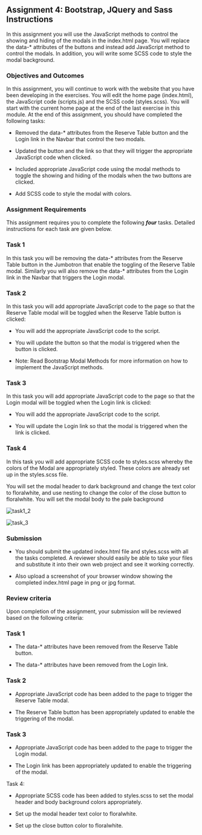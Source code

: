 ## Assignment 4: Bootstrap, JQuery and Sass Instructions 

In this assignment you will use the JavaScript methods to control the showing and hiding of the modals in the index.html page. You will replace the data-* attributes of the buttons and instead add JavaScript method to control the modals. In addition, you will write some SCSS code to style the modal background.

### Objectives and Outcomes

In this assignment, you will continue to work with the website that you have been developing in the exercises. You will edit the home page (index.html), the JavaScript code (scripts.js) and the SCSS code (styles.scss). You will start with the current home page at the end of the last exercise in this module. At the end of this assignment, you should have completed the following tasks:

* Removed the data-* attributes from the Reserve Table button and the Login link in the Navbar that control the two modals.

* Updated the button and the link so that they will trigger the appropriate JavaScript code when clicked.

* Included appropriate JavaScript code using the modal methods to toggle the showing and hiding of the modals when the two 
buttons are clicked.

* Add SCSS code to style the modal with colors.

### Assignment Requirements

This assignment requires you to complete the following ***four*** tasks. Detailed instructions for each task are given below.

### Task 1

In this task you will be removing the data-* attributes from the Reserve Table button in the Jumbotron that enable the toggling of the Reserve Table modal. Similarly you will also remove the data-* attributes from the Login link in the Navbar that triggers the Login modal.

### Task 2

In this task you will add appropriate JavaScript code to the page so that the Reserve Table modal will be toggled when the Reserve Table button is clicked:

* You will add the appropriate JavaScript code to the script.

* You will update the button so that the modal is triggered when the button is clicked.

* Note: Read Bootstrap Modal Methods for more information on how to implement the JavaScript methods.


### Task 3

In this task you will add appropriate JavaScript code to the page so that the Login modal will be toggled when the Login link is clicked:

* You will add the appropriate JavaScript code to the script.

* You will update the Login link so that the modal is triggered when the link is clicked.

### Task 4

In this task you will add appropriate SCSS code to styles.scss whereby the colors of the Modal are appropriately styled. These colors are already set up in the styles.scss file.

You will set the modal header to dark background and change the text color to floralwhite, and use nesting to change the color of the close button to floralwhite.
You will set the modal body to the pale background
		

![task1_2](images/task1_2_3.png)

![task_3](images/mobile_view.png)


### Submission

* You should submit the updated index.html file and styles.scss with all the tasks completed. A reviewer should easily be able to take your files and substitute it into their own web project and see it working correctly.

* Also upload a screenshot of your browser window showing the completed index.html page in png or jpg format.

### Review criteria

Upon completion of the assignment, your submission will be reviewed based on the following criteria:

### Task 1

* The data-* attributes have been removed from the Reserve Table button.

* The data-* attributes have been removed from the Login link.

### Task 2

* Appropriate JavaScript code has been added to the page to trigger the Reserve Table modal.

* The Reserve Table button has been appropriately updated to enable the triggering of the modal.

### Task 3

* Appropriate JavaScript code has been added to the page to trigger the Login modal.

* The Login link has been appropriately updated to enable the triggering of the modal.

Task 4:

* Appropriate SCSS code has been added to styles.scss to set the modal header and body background colors appropriately.

* Set up the modal header text color to floralwhite.

* Set up the close button color to floralwhite.